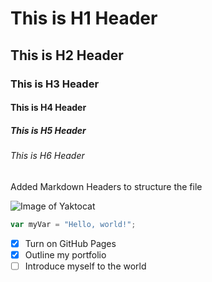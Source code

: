 # This is H1 Header

## This is H2 Header

### This is H3 Header

#### This is H4 Header

##### This is H5 Header

###### This is H6 Header

Added Markdown Headers to structure the file

![Image of Yaktocat](https://octodex.github.com/images/yaktocat.png)

``` javascript
var myVar = "Hello, world!";
```

- [x] Turn on GitHub Pages
- [x] Outline my portfolio
- [ ] Introduce myself to the world
